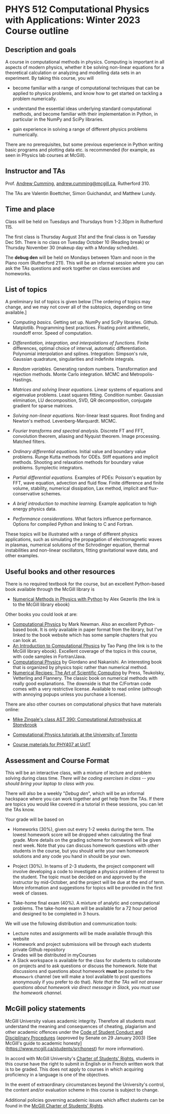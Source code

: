 # PHYS 512 Computational Physics with Applications: Winter 2023 Course outline

## Description and goals

A course in computational methods in physics. Computing is important in all aspects of modern physics, whether it be solving non-linear equations for a theoretical calculation or analyzing and modelling data sets in an experiment. By taking this course, you will 

- become familiar with a range of computational techniques that can be applied to physics problems, and know how to get started on tackling a problem numerically.

- understand the essential ideas underlying standard computational methods, and become familiar with their implementation in Python, in particular in the NumPy and SciPy libraries.

- gain experience in solving a range of different physics problems numerically.

There are no prerequisites, but some previous experience in Python writing basic programs and plotting data etc. is recommended (for example, as seen in Physics lab courses at McGill).

## Instructor and TAs

Prof. [Andrew Cumming](https://www.physics.mcgill.ca/~cumming/), andrew.cumming@mcgill.ca, Rutherford 310.

The TAs are Valentin Boettcher, Simon Guichandut, and Matthew Lundy.


## Time and place

Class will be held on Tuesdays and Thursdays from 1-2.30pm in Rutherford 115.

The first class is Thursday August 31st and the final class is on Tuesday Dec 5th. There is no class on Tuesday October 10 (Reading break) or Thursday November 30 (makeup day with a Monday schedule). 

The **debug den** will be held on Mondays between 10am and noon in the Piano room (Rutherford 211). This will be an informal session where you can ask the TAs questions and work together on class exercises and homeworks.


## List of topics

A preliminary list of topics is given below [The ordering of topics may change, and we may not cover all of the subtopics, depending on time available.]

- *Computing basics.* Getting set up. NumPy and SciPy libraries. Github. Matplotlib. Programming best practices. Floating point arithmetic, roundoff error. Speed of computation. 

- *Differentiation, integration, and interpolations of functions.* Finite differences, optimal choice of interval, automatic differentiation. Polynomial interpolation and splines. Integration: Simpson's rule, Gaussian quadrature, singularities and indefinite integrals.

- *Random variables.* Generating random numbers. Transformation and rejection methods. Monte Carlo integration. MCMC and Metropolis-Hastings.

- *Matrices and solving linear equations.* Linear systems of equations and eigenvalue problems. Least squares fitting. Condition number. Gaussian elimination, LU decomposition, SVD, QR decomposition, conjugate gradient for sparse matrices.

- *Solving non-linear equations.* Non-linear least squares. Root finding and Newton's method. Levenberg-Marquardt. MCMC.

- *Fourier transforms and spectral analysis.* Discrete FT and FFT, convolution theorem, aliasing and Nyquist theorem. Image processing. Matched filters.

- *Ordinary differential equations.* Initial value and boundary value problems. Runge Kutta methods for ODEs. Stiff equations and implicit methods. Shooting and relaxation methods for boundary value problems. Symplectic integrators.

- *Partial differential equations.* Examples of PDEs: Poisson's equation by FFT, wave equation, advection and fluid flow. Finite difference and finite volume, stability, numerical dissipation, Lax method, implicit and flux-conservative schemes.

- *A brief introduction to machine learning.* Example application to high energy physics data.

- *Performance considerations*. What factors influence performance. Options for compiled Python and linking to C and Fortran.

These topics will be illustrated with a range of different physics applications, such as simulating the propagation of electromagnetic waves in plasmas, numerical solutions of the Schrodinger equation, thermal instabilities and non-linear oscillators, fitting gravitational wave data, and other examples.


## Useful books and other resources

There is no required textbook for the course, but an excellent Python-based book available through the McGill library is 

- [Numerical Methods in Physics with Python](https://mcgill.on.worldcat.org/search/detail/1162187759?queryString=ti%3A%28numerical%20methods%20physics%29&databaseList=283%2C638&origPageViewName=pages%2Fadvanced-search-page&clusterResults=&groupVariantRecords=&expandSearch=true&translateSearch=false&queryTranslationLanguage=&lang=en&scope=wz%3A12129) by Alex Gezerlis (the link is to the McGill library ebook)

Other books you could look at are:

- [Computational Physics](http://www-personal.umich.edu/~mejn/cp/) by Mark Newman. Also an excellent Python-based book. It is only available in paper format from the library, but I've linked to the book website which has some sample chapters that you can look at.
- [An Introduction to Computational Physics](https://mcgill.on.worldcat.org/search/detail/63814390?queryString=tao%20pang%20computational&expandSearch=true&translateSearch=false&databaseList=283%2C638&clusterResults=true&groupVariantRecords=false) by Tao Pang (the link is to the McGill library ebook). Excellent coverage of the topics in this course, with code samples in Fortran/Java.
- [Computational Physics](https://www.physics.purdue.edu/~hisao/book/) by Giordano and Nakanishi. An interesting book that is organized by physics topic rather than numerical method.
- [Numerical Recipes: The Art of Scientific Computing](http://numerical.recipes/book.html) by Press, Teukolsky, Vetterling and Flannery. The classic book on numerical methods with really good explanations. The downside is that the C/Fortran code comes with a very restrictive license. Available to read online (although with annoying popups unless you purchase a license).

There are also other courses on computational physics that have materials online:

- [Mike Zingale's class AST 390: Computational Astrophysics at Stonybrook](https://zingale.github.io/computational_astrophysics/intro.html)

- [Computational Physics tutorials at the University of Toronto](https://computation.physics.utoronto.ca)

- [Course materials for PHY407 at UofT](https://github.com/PHY407-UofT)



## Assessment and Course Format

This will be an interactive class, with a mixture of lecture and problem solving during class time. *There will be coding exercises in class -- you should bring your laptop to class with you.*

There will also be a weekly "*Debug den*", which will be an informal hackspace where you can work together and get help from the TAs. If there are topics you would like covered in a tutorial in these sessions, you can let the TAs know. 

Your grade will be based on 

- Homeworks (30%), given out every 1-2 weeks during the term. The lowest homework score will be dropped when calculating the final grade. More details on the grading scheme for homework will be given next week. Note that you can discuss homework questions with other students in the course, but you should write your own homework solutions and any code you hand in should be your own.

- Project (30%). In teams of 2-3 students, the project component will involve developing a code to investigate a physics problem of interest to the student. The topic must be decided on and approved by the instructor by mid-October, and the project will be due at the end of term. More information and suggestions for topics will be provided in the first week of classes.

- Take-home final exam (40%). A mixture of analytic and computational problems. The take-home exam will be available for a 72 hour period and designed to be completed in 3 hours.

We will use the following distribution and communication tools:
- Lecture notes and assignments will be made available through this website
- Homework and project submissions will be through each students private Github repository
- Grades will be distributed in myCourses
- A Slack workspace is available for the class for students to collaborate on projects and to ask questions or discuss the homework. Note that discussions and questions about homework **must** be posted to the `#homework` channel (we will make a tool available to post questions anonymously if you prefer to do that). *Note that the TAs will not answer questions about homework via direct message in Slack, you must use the homework channel.*


## McGill policy statements

McGill University values academic integrity. Therefore all students must understand the meaning and consequences of cheating, plagiarism and other academic oﬀences under the [Code of Student Conduct and Disciplinary Procedures](https://www.mcgill.ca/secretariat/files/secretariat/code_of_student_conduct_and_disciplinary_procedures.pdf) (approved by Senate on 29 January 2003) (See McGill's guide to academic honesty](https://www.mcgill.ca/students/srr/honest) for more information).

In accord with McGill University's [Charter of Students' Rights](https://www.mcgill.ca/secretariat/files/secretariat/charter_of_student_rights_last_approved_october_262017.pdf), students in this course have the right to submit in English or in French written work that is to be graded. This does not apply to courses in which acquiring proficiency in a language is one of the objectives.

In the event of extraordinary circumstances beyond the University's control, the content and/or evaluation scheme in this course is subject to change. 

Additional policies governing academic issues which aﬀect students can be found in the [McGill Charter of Students' Rights](https://www.mcgill.ca/secretariat/files/secretariat/charter_of_student_rights_last_approved_october_262017.pdf).

